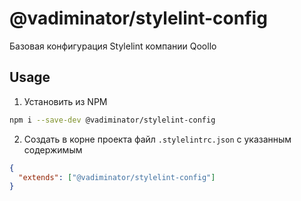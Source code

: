 # @vadiminator/stylelint-config

Базовая конфигурация Stylelint компании Qoollo

## Usage

1. Установить из NPM

```bash
npm i --save-dev @vadiminator/stylelint-config
```

2. Создать в корне проекта файл `.stylelintrc.json` с указанным содержимым

```json
{
  "extends": ["@vadiminator/stylelint-config"]
}
```
